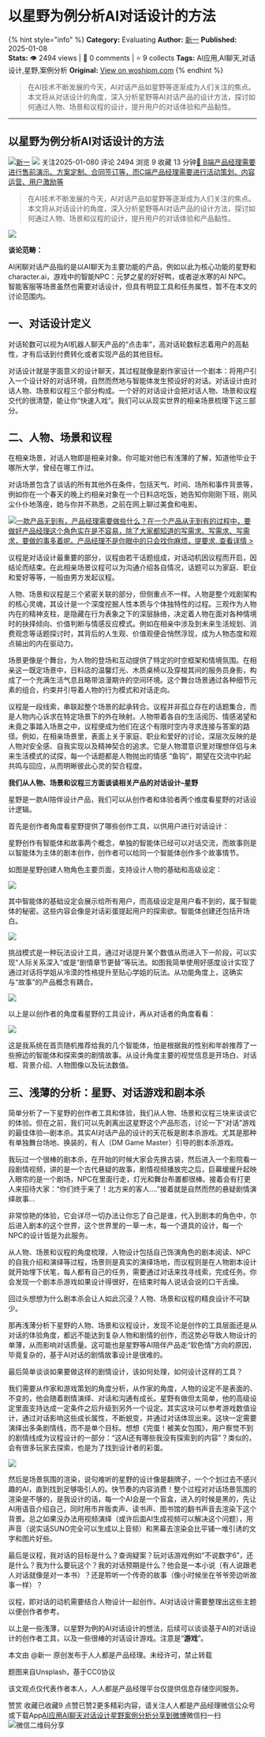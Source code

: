 # 以星野为例分析AI对话设计的方法
{% hint style="info" %}
**Category:** Evaluating
**Author:** [新一](https://www.woshipm.com/u/1077629)
**Published:** 2025-01-08  
**Stats:** 👁️ 2494 views | 💬 0 comments | ⭐ 9 collects
**Tags:** AI应用,AI聊天,对话设计,星野,案例分析
**Original:** [View on woshipm.com](https://www.woshipm.com/evaluating/6167873.html)
{% endhint %}
> 在AI技术不断发展的今天，AI对话产品如星野等逐渐成为人们关注的焦点。本文将从对话设计的角度，深入分析星野等AI对话产品的设计方法，探讨如何通过人物、场景和议程的设计，提升用户的对话体验和产品黏性。

---

## 以星野为例分析AI对话设计的方法

[![](https://static.woshipm.com/view/woshipm_api_def_20240811194704_1162.jpeg?imageView2/1/w/72/h/72/q/100)](https://www.woshipm.com/u/1077629)[新一](https://www.woshipm.com/u/1077629) ![](https://static.woshipm.com/tag/1101_1@2x.png) 关注2025-01-080 评论 2494 浏览 9 收藏 13 分钟[🔗 B端产品经理需要进行售前演示、方案定制、合同签订等，而C端产品经理需要进行活动策划、内容运营、用户激励等](https://ke.qidianla.com/courses/bcpm)

> 在AI技术不断发展的今天，AI对话产品如星野等逐渐成为人们关注的焦点。本文将从对话设计的角度，深入分析星野等AI对话产品的设计方法，探讨如何通过人物、场景和议程的设计，提升用户的对话体验和产品黏性。

![](https://image.woshipm.com/2023/04/14/5c322fb8-da8d-11ed-96fe-00163e0b5ff3.jpg)

**谈论范畴：**

AI闲聊对话产品指的是以AI聊天为主要功能的产品，例如以此为核心功能的星野和character.ai，游戏中的智能NPC：元梦之星的好好鸭，或者逆水寒的AI NPC。智能客服等场景虽然也需要对话设计，但具有明显工具和任务属性，暂不在本文的讨论范围内。

## 一、对话设计定义

对话轮数可以视为AI机器人聊天产品的“点击率”，高对话轮数标志着用户的高黏性，才有后话到付费转化或者实现产品的其他目标。

对话设计就是字面意义的设计聊天，其过程就像是剧作家设计一个剧本：将用户引入一个设计好的对话环境，自然而然地与智能体发生预设好的对话。对话设计由对话人物、场景和议程三个部分构成。一个好的对话设计会把对话人物、场景和议程交代的很清楚，能让你“快速入戏”。我们可以从现实世界的相亲场景梳理下这三部分。

## 二、人物、场景和议程

在相亲场景，对话人物即是相亲对象。你可能对他已有浅薄的了解，知道他毕业于哪所大学，曾经在哪工作过。

对话场景包含了谈话的所有其他外在条件，包括天气、时间、场所和事件背景等，例如你在一个春天的晚上约相亲对象在一个日料店吃饭，她告知你刚刚下班，刚风尘仆仆地落座，她与你并不熟悉，之前在网上聊过美食和电影。

[![](https://image.woshipm.com/2023/08/02/58dc678c-30e3-11ee-88e7-00163e0b5ff3.png)一款产品无到有，产品经理需要做些什么？在一个产品从无到有的过程中，要做好产品经理这个角色实在是不容易，除了大家都知道的写需求、写需求、写需求，要做的事多着呢。产品经理不是你眼中的只会找你麻烦，提要求..查看详情 >](https://ke.qidianla.com/courses/bcpm)

议程是对话设计最重要的部分，议程由若干话题组成，对话动机因议程而开启，因结论而结束。在此相亲场景议程可以为沟通介绍各自情况，话题可以为家庭、职业和爱好等等，一般由男方发起议程。

人物、场景和议程是三个紧密关联的部分，但侧重点不一样。人物是整个戏剧架构的核心灵魂，其设计是一个深度挖掘人性本质与个体独特性的过程。三观作为人物内在的精神支柱，是隐藏在行为表象之下的深层脉络，决定着人物在面对各种情境时的抉择倾向、价值判断与情感反应模式。例如在相亲中涉及到未来生活规划、消费观念等话题探讨时，其背后的人生观、价值观便会悄然浮现，成为人物态度和观点输出的内在驱动力。

场景更像是个舞台，为人物的登场和互动提供了特定的时空框架和情境氛围。在相亲这一既定场景中，日料店的温馨灯光、木质桌椅以及穿梭其间的服务员身影，构成了一个充满生活气息且略带浪漫期许的空间环境。这个舞台场景通过各种细节元素的组合，约束并引导着人物的行为模式和对话走向。

议程是一段线索，串联起整个场景的起承转合。议程并非孤立存在的话题集合，而是人物内心诉求在特定场景下的外在映射。人物带着各自的生活阅历、情感渴望和未竟之事踏入场景之中，议程便成为他们在这个有限时空内寻求连接与答案的路径。例如，在相亲场景里，表面上关于家庭、职业和爱好的讨论，深层次反映的是人物对安全感、自我实现以及精神契合的追求。它是人物潜意识里对理想伴侣与未来生活模式的试探，每一个话题都是人物抛出的情感 “鱼钩”，期望在交流中钓起共鸣与回应，从而明晰彼此心灵的契合程度。

**我们从人物、场景和议程三方面谈谈相关产品的对话设计–星野**

星野是一款AI陪伴设计产品，我们可以从创作者和体验者两个维度看星野的对话设计逻辑。

首先是创作者角度看星野提供了哪些创作工具，以供用户进行对话设计：

星野创作有智能体和故事两个概念，单独的智能体已经可以对话交流，而故事则是以智能体为主体的剧本创作，创作者可以给同一个智能体创作多个故事情节。

如图是星野创建人物角色主要页面，支持设计人物的基础和高级设定：

![](https://image.woshipm.com/wp-files/2025/01/IObRSCJZGRQni8NpZla7.png)

其中智能体的基础设定会展示给所有用户，而高级设定是用户看不到的，属于智能体的秘密。这些内容会像是对话彩蛋提起用户的探索欲。智能体创建还包括开场白。

![](https://image.woshipm.com/wp-files/2025/01/j0ukZoXNFEKvc2GRZyCo.png)

挑战模式是一种玩法设计工具，通过对话提升某个数值从而进入下一阶段，可以实现“人际关系深入”或是“剧情章节更替”等玩法。如图我简单使用好感度设计实现了通过对话将学姐从冷漠的性格提升至贴心学姐的玩法。从功能角度上，这确实与“故事”的产品概念有耦合。

![](https://image.woshipm.com/wp-files/2025/01/fazLORrYvDMwVnCsxkzM.png)

以上是以创作者的角度看星野的工具设计，再从对话者的角度看看：

![](https://image.woshipm.com/wp-files/2025/01/DqgAcZ9bO72B4fM4eWzI.png)

这是我系统在首页随机推荐给我的几个智能体，怕是根据我的性别和年龄推荐了一些擦边的智能体和探索类的剧情故事。从设计角度主要的视觉信息是开场白、对话框、背景介绍、人物图像以及玩法数值。

## 三、浅薄的分析：星野、对话游戏和剧本杀

简单分析了一下星野的创作者工具和体验，我们从人物、场景和议程三块来谈谈它的体验。但在之前，我们可以先剥离出这星野这个产品形态，讨论一下“对话”游戏的最佳体验—剧本杀。其实AI对话产品的设计的天花板是剧本杀游戏。尤其是那种有单独舞台场地、换装的，有人（DM Game Master）引导的剧本杀游戏。

我玩过一个很棒的剧本杀，在开始的时候大家会先换古装，然后进入一个影院看一段剧情视频，讲的是一个古代悬疑的故事，剧情视频播放完之后，巨幕缓缓升起映入眼帘的是一个剧场，NPC在里面行走，灯光和舞台布置都很棒。接着会有打更人来招待大家：“你们终于来了！北方来的客人….”接着就是自然而然的悬疑剧情演绎故事…

非常惊艳的体验，它会详尽一切办法让你忘了自己是谁，代入到剧本的角色中，尔后进入剧本的这个世界，这个世界里的一草一木，每一个道具的设计，每一个NPC的设计皆是为此服务。

从人物、场景和议程的角度梳理，人物设计包括自己饰演角色的剧本阅读、NPC的自我介绍和演绎等过程，场景则是真实的演绎场地，而议程则是在人物剧本设计就开始埋下伏笔，每人都有自己的任务，需要通过对话来找寻线索，完成任务。你会发现一个剧本杀游戏如果设计得很好，在结束时每人说话会说的口干舌燥。

回过头想想为什么剧本杀会让人如此沉浸？人物、场景和议程的精良设计不可缺少。

那再浅薄分析下星野的人物、场景和议程设计，发现不论是创作的工具层面还是从对话的体验角度，都远不能达到复杂人物和剧情的创作，而这势必导致人物设计的单薄，从而影响对话质量。这可能也是星野等AI陪伴产品走“软色情”方向的原因，毕竟复杂的，基于AI对话的剧情故事设计是很难的。

最后简单谈谈如果要做这样的剧情设计，该如何处理，如何设计这样的工具？

我们需要从作家和游戏策划的角度分析，从作家的角度，人物的设定不是表面的、不变的，他会随着剧情演绎、对话和沟通有成长。星野有做但太简单，他的高级设定里面支持达成一定条件之后升级到另外一个设定。其实这块可以参考游戏数值设计，通过对话影响这些成长属性，不断蜕变，并通过对话体现出来。这块一定需要演绎出多条剧情线，而不是单个目标。想想《完蛋！被美女包围》，用户察觉不到的剧情线成为议程设计的一部分：“这AI还有哪些我没有探索到的内容”？类似的，会有很多玩家去探索，也是为了找到设计者的彩蛋。

![](https://image.woshipm.com/wp-files/2025/01/dF1WcSYKsJJFXiX7B2Wl.png)

然后是场景氛围的渲染，说句难听的星野的设计像是翻牌子，一个个划过去不感兴趣的AI，直到找到足够吸引人的。快节奏的内容消费！整个过程对对话场景氛围的渲染是不够的，是我设计的话，每一个AI会是一个盲盒，进入的时候是黑的，先让AI用语音介绍自己，同时用市井贩卖声、读书声、图书馆的翻书声音去渲染下这个背景。总之如果没办法用视频演绎（或许后面AI生成视频可以解决这个问题），用声音（说实话SUNO完全可以生成以上音频）和黑幕去渲染会比平铺一堆引诱的文字和图片好些。

最后是议程，我对话的目标是什么？查询疑案？玩对话游戏例如“不说数字6”，还是什么？我为什么要玩这个？我的对话预期是什么？他会是一本小说（有人说跟老人对话就像是对一本书）？还是聆听一个传奇的故事（像小时候坐在爷爷旁边听故事一样）？

议程，即对话的动机需要结合人物设计一起创作。AI对话设计需要整理出这些主题以便创作者参考。

以上是一些浅薄，以星野为例的AI对话设计的想法，后续可以谈谈基于AI的对话设计的创作者工具，以及一些很棒的对话设计游戏。注意是“**游戏**”。

本文由 @新一 原创发布于人人都是产品经理。未经许可，禁止转载

题图来自Unsplash，基于CC0协议

该文观点仅代表作者本人，人人都是产品经理平台仅提供信息存储空间服务。

赞赏 收藏已收藏9 点赞已赞2更多精彩内容，请关注人人都是产品经理微信公众号或下载App[AI应用](https://www.woshipm.com/tag/ai%e5%ba%94%e7%94%a8)[AI聊天](https://www.woshipm.com/tag/ai%e8%81%8a%e5%a4%a9)[对话设计](https://www.woshipm.com/tag/%e5%af%b9%e8%af%9d%e8%ae%be%e8%ae%a1)[星野](https://www.woshipm.com/tag/%e6%98%9f%e9%87%8e)[案例分析](https://www.woshipm.com/tag/%e6%a1%88%e4%be%8b%e5%88%86%e6%9e%90)[分享到微博](https://service.weibo.com/share/share.php?appkey=2775287854&title=以星野为例分析AI对话设计的方法&url=https://www.woshipm.com/evaluating/6167873.html&pic=https://image.woshipm.com/2023/04/14/5c322fb8-da8d-11ed-96fe-00163e0b5ff3.jpg)微信扫一扫![微信二维码](https://api.pwmqr.com/qrcode/create/?url=https://www.woshipm.com/evaluating/6167873.html)分享